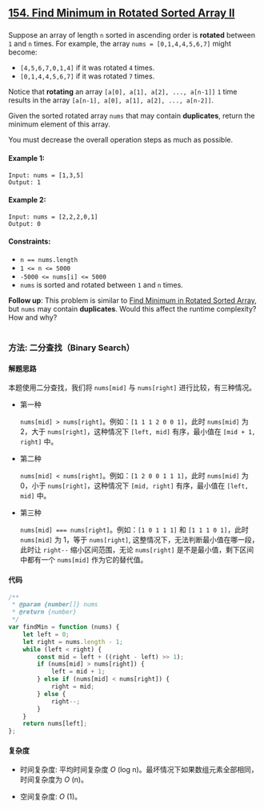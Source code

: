 ## [154. Find Minimum in Rotated Sorted Array II](https://leetcode.com/problems/find-minimum-in-rotated-sorted-array-ii/)

###

Suppose an array of length `n` sorted in ascending order is **rotated** between `1` and `n` times. For example, the array `nums = [0,1,4,4,5,6,7]` might become:

-   `[4,5,6,7,0,1,4]` if it was rotated `4` times.
-   `[0,1,4,4,5,6,7]` if it was rotated `7` times.

Notice that **rotating** an array `[a[0], a[1], a[2], ..., a[n-1]]` `1` time results in the array `[a[n-1], a[0], a[1], a[2], ..., a[n-2]]`.

Given the sorted rotated array `nums` that may contain **duplicates**, return the minimum element of this array.

You must decrease the overall operation steps as much as possible.

#### Example 1:

```
Input: nums = [1,3,5]
Output: 1
```

#### Example 2:

```
Input: nums = [2,2,2,0,1]
Output: 0
```

#### Constraints:

-   `n == nums.length`
-   `1 <= n <= 5000`
-   `-5000 <= nums[i] <= 5000`
-   `nums` is sorted and rotated between `1` and `n` times.

**Follow up**: This problem is similar to [Find Minimum in Rotated Sorted Array](<./153. Find Minimum in Rotated Sorted Array.js.md>), but `nums` may contain **duplicates**. Would this affect the runtime complexity? How and why?

#

### 方法: 二分查找（Binary Search）

#### 解题思路

本题使用二分查找，我们将 `nums[mid]` 与 `nums[right]` 进行比较，有三种情况。

-   第一种

    `nums[mid] > nums[right]`。例如：`[1 1 1 2 0 0 1]`，此时 `nums[mid]` 为 2，大于 `nums[right]`，这种情况下 `[left, mid]` 有序，最小值在 `[mid + 1, right]` 中。

-   第二种

    `nums[mid] < nums[right]`。例如：`[1 2 0 0 1 1 1]`，此时 `nums[mid]` 为 0，小于 `nums[right]`，这种情况下 `[mid, right]` 有序，最小值在 `[left, mid]` 中。

-   第三种

    `nums[mid] === nums[right]`。例如：`[1 0 1 1 1]` 和 `[1 1 1 0 1]`，此时 `nums[mid]` 为 1，等于 `nums[right]`, 这整情况下，无法判断最小值在哪一段，此时让 `right--` 缩小区间范围，无论 `nums[right]` 是不是最小值，剩下区间中都有一个 `nums[mid]` 作为它的替代值。

#### 代码

```javascript
/**
 * @param {number[]} nums
 * @return {number}
 */
var findMin = function (nums) {
    let left = 0;
    let right = nums.length - 1;
    while (left < right) {
        const mid = left + ((right - left) >> 1);
        if (nums[mid] > nums[right]) {
            left = mid + 1;
        } else if (nums[mid] < nums[right]) {
            right = mid;
        } else {
            right--;
        }
    }
    return nums[left];
};
```

#### 复杂度

-   时间复杂度: 平均时间复杂度 _O_ (log n)。最坏情况下如果数组元素全部相同，时间复杂度为 _O_ (n)。

-   空间复杂度: _O_ (1)。
